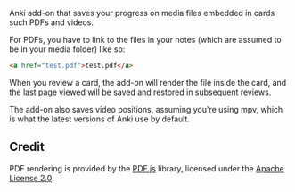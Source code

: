 Anki add-on that saves your progress on media files embedded in cards such PDFs and videos.

For PDFs, you have to link to the files in your notes (which are assumed to be in your media folder) like so:

```html
<a href="test.pdf">test.pdf</a>
```
When you review a card, the add-on will render the file inside the card,
and the last page viewed will be saved and restored in subsequent reviews.

The add-on also saves video positions, assuming you're using mpv, which is what the latest versions of Anki use by default.

## Credit

PDF rendering is provided by the [PDF.js](https://mozilla.github.io/pdf.js/) library,
licensed under the [Apache License 2.0](https://github.com/mozilla/pdf.js/blob/master/LICENSE).
